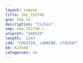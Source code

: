 ```yaml
---
layout: smgene
title: Smp_152740
grp: Smp_15
description: "Cirhin"
smp: Smp_152740.1
uniprot: "G4V5I0"
length:  2343
cdd: "COG2319, cd00200, cl02567"
kk: K14548
categories: sm
---
```

